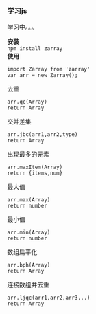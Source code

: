 ### 学习js  
学习中。。。    

**安装**   
`npm install zarray`   
**使用**  
``` 
import Zarray from 'zarray'   
var arr = new Zarray();
```  
去重
```
arr.qc(Array)
return Array
```
交并差集
```
arr.jbc(arr1,arr2,type)
return Array
```
出现最多的元素
```
arr.maxItem(Array)
return {items,num}
```
最大值
 ```
 arr.max(Array) 
 return number 
 ``` 
最小值
```
arr.min(Array)
return number
```
数组扁平化
```
arr.bph(Array)
return Array
```
连接数组并去重
```
arr.ljqc(arr1,arr2,arr3...)
return Array
```